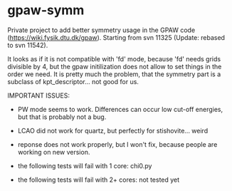 gpaw-symm
=========

Private project to add better symmetry usage in the GPAW code (https://wiki.fysik.dtu.dk/gpaw).
Starting from svn 11325 (Update: rebased to svn 11542).

It looks as if it is not compatible with 'fd' mode, because 'fd' needs grids divisible by 4, but
the gpaw initilization does not allow to set things in the order we need. It is pretty much the problem,
that the symmetry part is a subclass of kpt_descriptor... not good for us.


IMPORTANT ISSUES:

- PW mode seems to work. Differences can occur low cut-off energies, but that is probably not a bug.

- LCAO did not work for quartz, but perfectly for stishovite... weird

- reponse does not work properly, but I won't fix, because people are working on new version.
- the following tests will fail with 1 core: chi0.py
- the following tests will fail with 2+ cores: not tested yet
          